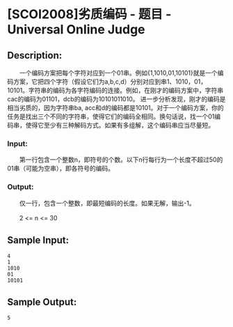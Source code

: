 # [SCOI2008]劣质编码 - 题目 - Universal Online Judge

## Description: 

　　一个编码方案把每个字符对应到一个01串。例如{1,1010,01,10101}就是一个编码方案，它把四个字符（假设它们为a,b,c,d）分别对应到串1、1010，01，10101。字符串的编码为各字符编码的连接。例如，在刚才的编码方案中，字符串cac的编码为01101，dcb的编码为10101011010。 进一步分析发现，刚才的编码是相当劣质的，因为字符串ba, acc和d的编码都是10101。对于一个编码方案，你的任务是找出三个不同的字符串，使得它们的编码全相同。换句话说，找一个01编码串，使得它至少有三种解码方式。如果有多组解，这个编码串应当尽量短。

### Input: 

　　第一行包含一个整数n，即符号的个数。以下n行每行为一个长度不超过50的01串（可能为空串），即各符号的编码。

### Output: 

　　仅一行，包含一个整数，即最短编码的长度。如果无解，输出-1。

　　2 <= n <= 30


## Sample Input: 
```
4
1
1010
01
10101

```

## Sample Output: 
```
5


```
